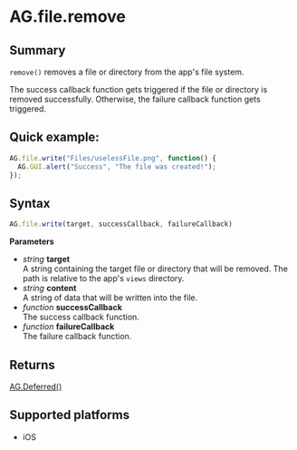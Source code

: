 # AG.file.remove

## Summary
`remove()` removes a file or directory from the app's file system.

The success callback function gets triggered if the file or directory is removed successfully. Otherwise, the failure callback function gets triggered.

## Quick example:
```javascript
AG.file.write("Files/uselessFile.png", function() {
  AG.GUI.alert("Success", "The file was created!");
});
```

## Syntax
```javascript
AG.file.write(target, successCallback, failureCallback)
```

**Parameters**

* *string* **target**<br>
  A string containing the target file or directory that will be removed. The path is relative to the app's `views` directory.
* *string* **content**<br>
  A string of data that will be written into the file.
* *function* **successCallback**<br>
  The success callback function.
* *function* **failureCallback**<br>
  The failure callback function.

## Returns
[AG.Deferred()](../../Deferred/Deferred.md)

## Supported platforms
* iOS

